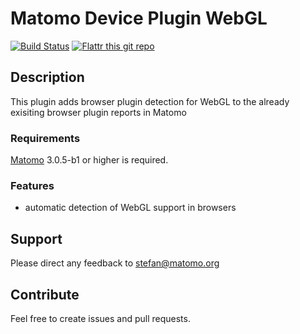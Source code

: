 # Matomo Device Plugin WebGL

[![Build Status](https://travis-ci.org/sgiehl/piwik-plugin-DeviceFeatureWebGL.png?branch=master)](https://travis-ci.org/sgiehl/piwik-plugin-ReferrersManager) [![Flattr this git repo](http://api.flattr.com/button/flattr-badge-large.png)](https://flattr.com/submit/auto?user_id=sgiehl&url=https://github.com/sgiehl/piwik-plugin-DeviceFeatureWebGL&title=Matomo%20Device%20Plugin%20WebGL&language=&tags=github&category=software) 


## Description

This plugin adds browser plugin detection for WebGL to the already exisiting browser plugin reports in Matomo

### Requirements

[Matomo](https://github.com/matomo-org/matomo) 3.0.5-b1 or higher is required.

### Features

- automatic detection of WebGL support in browsers

## Support

Please direct any feedback to [stefan@matomo.org](mailto:stefan@matomo.org)

## Contribute

Feel free to create issues and pull requests.

